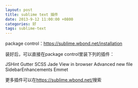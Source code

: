 ```yaml
---
layout: post
title: sublime text 插件
date: 2013-9-12 11:00:00 +0800
categories: 好
tags: sublime-text
---
```


package control：<https://sublime.wbond.net/installation>

装好后，可以直接在package control里装下列的插件：

JSHint Gutter
SCSS
Jade
View in browser
Advanced new file
SidebarEnhancements
Emmet

更多插件可以在<https://sublime.wbond.net/>搜索
